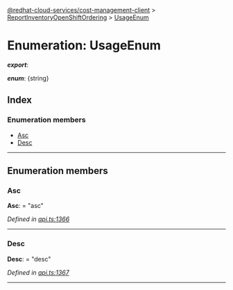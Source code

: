 [@redhat-cloud-services/cost-management-client](../README.md) > [ReportInventoryOpenShiftOrdering](../modules/reportinventoryopenshiftordering.md) > [UsageEnum](../enums/reportinventoryopenshiftordering.usageenum.md)

# Enumeration: UsageEnum

*__export__*: 

*__enum__*: {string}

## Index

### Enumeration members

* [Asc](reportinventoryopenshiftordering.usageenum.md#asc)
* [Desc](reportinventoryopenshiftordering.usageenum.md#desc)

---

## Enumeration members

<a id="asc"></a>

###  Asc

**Asc**:  = "asc"

*Defined in [api.ts:1366](https://github.com/RedHatInsights/javascript-clients/blob/master/packages/cost-management/api.ts#L1366)*

___
<a id="desc"></a>

###  Desc

**Desc**:  = "desc"

*Defined in [api.ts:1367](https://github.com/RedHatInsights/javascript-clients/blob/master/packages/cost-management/api.ts#L1367)*

___

